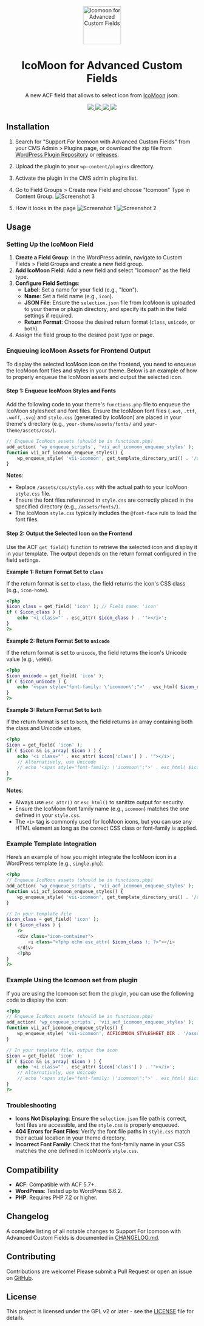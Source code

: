 <div align="center">

 <img width="100px" src="https://ps.w.org/acf-icomoon/assets/icon.svg" align="center" alt="Icomoon for Advanced Custom Fields" />

 <h1 align="center" style="border:none; padding:0;">IcoMoon for Advanced Custom Fields</h1>

 <p align="center">A new ACF field that allows to select icon from <a href="https://icomoon.io" target="_blank">IcoMoon</a> json.</p>

 <p align="center">
   <a href="https://github.com/viivue/acf-icomoon/releases/latest">
   <img src="https://badgen.net/github/release/viivue/acf-icomoon/?cache=600">
   </a><a href="https://wordpress.org/plugins/acf-icomoon/">
   <img src="https://img.shields.io/badge/-WordPress-0273A9">
   </a>
    <a href="https://icomoon.io">
   <img src="https://img.shields.io/badge/-IcoMoon-29C3F9">
   </a>
    <a href="https://www.advancedcustomfields.com/">
   <img src="https://img.shields.io/badge/-Advanced Custom Fields-347C39">
   </a>
 </p>

</div>

## Installation

1. Search for "Support For Icomoon with Advanced Custom Fields" from your CMS Admin > Plugins page, or download the zip
   file
   from [WordPress Plugin Repository](https://wordpress.org/plugins/support-for-icomoon-with-advanced-custom-fields/)
   or [releases](https://github.com/viivue/acf-icomoon/releases).
2. Upload the plugin to your `wp-content/plugins` directory.
3. Activate the plugin in the CMS admin plugins list.
4. Go to Field Groups > Create new Field and choose "Icomoon" Type in Content Group.
   ![Screenshot 3](https://ps.w.org/acf-icomoon/assets/screenshot-3.png)

5. How it looks in the page
   ![Screenshot 1](https://ps.w.org/acf-icomoon/assets/screenshot-1.png)
   ![Screenshot 2](https://ps.w.org/acf-icomoon/assets/screenshot-2.png)

## Usage

### Setting Up the IcoMoon Field

1. **Create a Field Group**: In the WordPress admin, navigate to Custom Fields > Field Groups and create a new field
   group.
2. **Add IcoMoon Field**: Add a new field and select "Icomoon" as the field type.
3. **Configure Field Settings**:
    - **Label**: Set a name for your field (e.g., "Icon").
    - **Name**: Set a field name (e.g., `icon`).
    - **JSON File**: Ensure the `selection.json` file from IcoMoon is uploaded to your theme or plugin directory, and
      specify its path in the field settings if required.
    - **Return Format**: Choose the desired return format (`class`, `unicode`, or `both`).
4. Assign the field group to the desired post type or page.

### Enqueuing IcoMoon Assets for Frontend Output

To display the selected IcoMoon icon on the frontend, you need to enqueue the IcoMoon font files and styles in your
theme. Below is an example of how to properly enqueue the IcoMoon assets and output the selected icon.

#### Step 1: Enqueue IcoMoon Styles and Fonts

Add the following code to your theme's `functions.php` file to enqueue the IcoMoon stylesheet and font files. Ensure the
IcoMoon font files (`.eot`, `.ttf`, `.woff`, `.svg`) and `style.css` (generated by IcoMoon) are placed in your theme's
directory (e.g., `your-theme/assets/fonts/` and `your-theme/assets/css/`).

```php
// Enqueue IcoMoon assets (should be in functions.php)
add_action( 'wp_enqueue_scripts', 'vii_acf_icomoon_enqueue_styles' );
function vii_acf_icomoon_enqueue_styles() {
    wp_enqueue_style( 'vii-icomoon', get_template_directory_uri() . '/assets/css/style.css', array(), '1.0.0' );
}
```

**Notes**:

- Replace `/assets/css/style.css` with the actual path to your IcoMoon `style.css` file.
- Ensure the font files referenced in `style.css` are correctly placed in the specified directory (e.g.,
  `/assets/fonts/`).
- The IcoMoon `style.css` typically includes the `@font-face` rule to load the font files.

#### Step 2: Output the Selected Icon on the Frontend

Use the ACF `get_field()` function to retrieve the selected icon and display it in your template. The output depends on
the return format configured in the field settings.

**Example 1: Return Format Set to `class`**

If the return format is set to `class`, the field returns the icon's CSS class (e.g., `icon-home`).

```php
<?php
$icon_class = get_field( 'icon' ); // Field name: 'icon'
if ( $icon_class ) {
    echo '<i class="' . esc_attr( $icon_class ) . '"></i>';
}
?>
```

**Example 2: Return Format Set to `unicode`**

If the return format is set to `unicode`, the field returns the icon's Unicode value (e.g., `\e900`).

```php
<?php
$icon_unicode = get_field( 'icon' );
if ( $icon_unicode ) {
    echo '<span style="font-family: \'icomoon\';">' . esc_html( $icon_unicode ) . '</span>';
}
?>
```

**Example 3: Return Format Set to `both`**

If the return format is set to `both`, the field returns an array containing both the class and Unicode values.

```php
<?php
$icon = get_field( 'icon' );
if ( $icon && is_array( $icon ) ) {
    echo '<i class="' . esc_attr( $icon['class'] ) . '"></i>';
    // Alternatively, use Unicode
    // echo '<span style="font-family: \'icomoon\';">' . esc_html( $icon['unicode'] ) . '</span>';
}
?>
```

**Notes**:

- Always use `esc_attr()` or `esc_html()` to sanitize output for security.
- Ensure the IcoMoon font family name (e.g., `icomoon`) matches the one defined in your `style.css`.
- The `<i>` tag is commonly used for IcoMoon icons, but you can use any HTML element as long as the correct CSS class or
  font-family is applied.

### Example Template Integration

Here’s an example of how you might integrate the IcoMoon icon in a WordPress template (e.g., `single.php`):

```php
<?php
// Enqueue IcoMoon assets (should be in functions.php)
add_action( 'wp_enqueue_scripts', 'vii_acf_icomoon_enqueue_styles' );
function vii_acf_icomoon_enqueue_styles() {
    wp_enqueue_style( 'vii-icomoon', get_template_directory_uri() . '/assets/css/style.css', array(), '1.0.0' );
}

// In your template file
$icon_class = get_field( 'icon' );
if ( $icon_class ) {
    ?>
    <div class="icon-container">
        <i class="<?php echo esc_attr( $icon_class ); ?>"></i>
    </div>
    <?php
}
?>
```

### Example Using the Icomoon set from plugin

If you are using the Icomoon set from the plugin, you can use the following code to display the icon:

```php
<?php
// Enqueue IcoMoon assets (should be in functions.php)
add_action( 'wp_enqueue_scripts', 'vii_acf_icomoon_enqueue_styles' );
function vii_acf_icomoon_enqueue_styles() {
    wp_enqueue_style( 'vii-icomoon', ACFICOMOON_STYLESHEET_DIR . '/assets/css/icomoon.css', array(), '1.0.0' );
}

// In your template file, output the icon
$icon = get_field( 'icon' );
if ( $icon && is_array( $icon ) ) {
    echo '<i class="' . esc_attr( $icon['class'] ) . '"></i>';
    // Alternatively, use Unicode
    // echo '<span style="font-family: \'icomoon\';">' . esc_html( $icon['unicode'] ) . '</span>';
}
?>
```

### Troubleshooting

- **Icons Not Displaying**: Ensure the `selection.json` file path is correct, font files are accessible, and the
  `style.css` is properly enqueued.
- **404 Errors for Font Files**: Verify the font file paths in `style.css` match their actual location in your theme
  directory.
- **Incorrect Font Family**: Check that the font-family name in your CSS matches the one defined in IcoMoon’s
  `style.css`.

## Compatibility

- **ACF**: Compatible with ACF 5.7+.
- **WordPress**: Tested up to WordPress 6.6.2.
- **PHP**: Requires PHP 7.2 or higher.

## Changelog

A complete listing of all notable changes to Support For Icomoon with Advanced Custom Fields is documented
in [CHANGELOG.md](CHANGELOG.md).

## Contributing

Contributions are welcome! Please submit a Pull Request or open an issue
on [GitHub](https://github.com/viivue/acf-icomoon).

## License

This project is licensed under the GPL v2 or later - see the [LICENSE](LICENSE) file for details.
